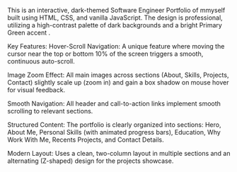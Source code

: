 This is an interactive, dark-themed Software Engineer Portfolio of mmyself built using HTML, CSS, and vanilla JavaScript. The design is professional, utilizing a high-contrast palette of dark backgrounds and a bright Primary Green accent .

Key Features:
Hover-Scroll Navigation: A unique feature where moving the cursor near the top or bottom 10% of the screen triggers a smooth, continuous auto-scroll.

Image Zoom Effect: All main images across sections (About, Skills, Projects, Contact) slightly scale up (zoom in) and gain a box shadow on mouse hover for visual feedback.

Smooth Navigation: All header and call-to-action links implement smooth scrolling to relevant sections.

Structured Content: The portfolio is clearly organized into sections: Hero, About Me, Personal Skills (with animated progress bars), Education, Why Work With Me, Recents Projects, and Contact Details.

Modern Layout: Uses a clean, two-column layout in multiple sections and an alternating (Z-shaped) design for the projects showcase.
